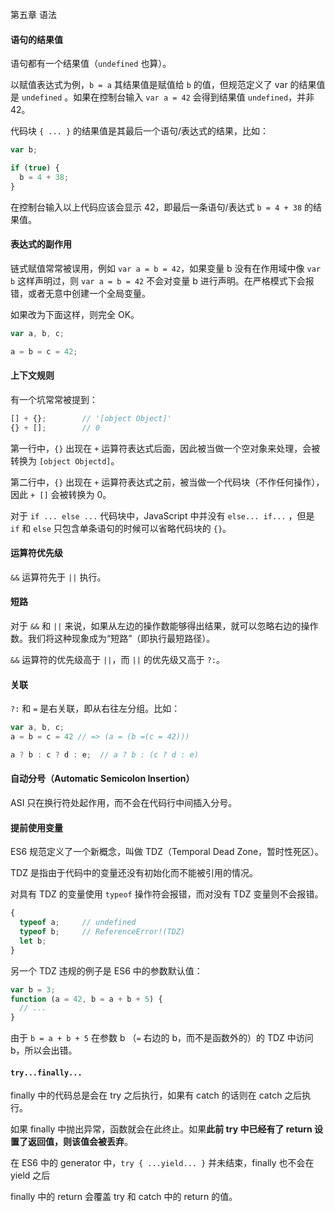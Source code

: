 第五章 语法

#### 语句的结果值

语句都有一个结果值（`undefined` 也算）。

以赋值表达式为例，`b = a` 其结果值是赋值给 `b` 的值，但规范定义了 var 的结果值是 `undefined` 。如果在控制台输入 `var a = 42` 会得到结果值 `undefined`，并非 42。

代码块 `{ ... }` 的结果值是其最后一个语句/表达式的结果，比如：

```javascript
var b;

if (true) {
  b = 4 + 38;
}
```

在控制台输入以上代码应该会显示 42，即最后一条语句/表达式 `b = 4 + 38` 的结果值。

#### 表达式的副作用

链式赋值常常被误用，例如 `var a = b = 42`，如果变量 b 没有在作用域中像 `var b` 这样声明过，则 `var a = b = 42` 不会对变量 b 进行声明。在严格模式下会报错，或者无意中创建一个全局变量。

如果改为下面这样，则完全 OK。

```javascript
var a, b, c;

a = b = c = 42;
```

#### 上下文规则

有一个坑常常被提到：

```javascript
[] + {};		// '[object Object]'
{} + [];		// 0
```

第一行中，`{}` 出现在 `+` 运算符表达式后面，因此被当做一个空对象来处理，会被转换为 `[object Objectd]`。

第二行中，`{}` 出现在 `+` 运算符表达式之前，被当做一个代码块（不作任何操作），因此 `+ []` 会被转换为 0。

对于 `if ... else ...` 代码块中，JavaScript 中并没有 `else... if...` ，但是 `if` 和 `else` 只包含单条语句的时候可以省略代码块的 `{}`。

#### 运算符优先级

`&&` 运算符先于 `||` 执行。

#### 短路

对于 `&&` 和 `||` 来说，如果从左边的操作数能够得出结果，就可以忽略右边的操作数。我们将这种现象成为“短路”（即执行最短路径）。

`&&` 运算符的优先级高于 `||`，而 `||` 的优先级又高于 `?:`。

#### 关联

`?:` 和 `=` 是右关联，即从右往左分组。比如：

```javascript
var a, b, c;
a = b = c = 42 // => (a = (b =(c = 42)))

a ? b : c ? d : e; 	// a ? b : (c ? d : e)
```

#### 自动分号（Automatic Semicolon Insertion）

ASI 只在换行符处起作用，而不会在代码行中间插入分号。

#### 提前使用变量

ES6 规范定义了一个新概念，叫做 TDZ（Temporal Dead Zone，暂时性死区）。

TDZ 是指由于代码中的变量还没有初始化而不能被引用的情况。

对具有 TDZ 的变量使用 `typeof` 操作符会报错，而对没有 TDZ 变量则不会报错。

```javascript
{
  typeof a; 	// undefined
  typeof b;		// ReferenceError!(TDZ)
  let b;
}
```

另一个 TDZ 违规的例子是 ES6 中的参数默认值：

```javascript
var b = 3;
function (a = 42, b = a + b + 5) {
  // ...
}
```

由于 `b = a + b + 5` 在参数 b （`=` 右边的 b，而不是函数外的）的 TDZ 中访问 b，所以会出错。

#### `try...finally...`

finally 中的代码总是会在 try 之后执行，如果有 catch 的话则在 catch 之后执行。

如果 finally 中抛出异常，函数就会在此终止。如果**此前 try 中已经有了 return 设置了返回值，则该值会被丢弃**。

在 ES6 中的 generator 中，`try { ...yield... }` 并未结束，finally 也不会在 yield 之后

finally 中的 return 会覆盖 try 和 catch 中的 return 的值。